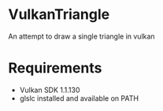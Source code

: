 # VulkanTriangle
An attempt to draw a single triangle in vulkan

# Requirements
- Vulkan SDK 1.1.130
- glslc installed and available on PATH
